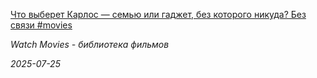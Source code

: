 <!--2025-07-25 17:00:06-->
<div class="yb">
  <a class="nodecor" href="/index.html?filmy/chto_vyberet_karlos_semju_ili_gadjet_bez_kotorogo_nikuda_bez_svyazi_movies">
    <img class="preview" data-videoid="https://www.youtube.com/embed/4dse2n1JXzI" src="https://i1.ytimg.com/vi/4dse2n1JXzI/hqdefault.jpg" align="left" alt="">
  </a>
  <div class="inlbl text">
    <p><a class="nodecor" href="/index.html?filmy/chto_vyberet_karlos_semju_ili_gadjet_bez_kotorogo_nikuda_bez_svyazi_movies">Что выберет Карлос — семью или гаджет, без которого никуда? Без связи #movies</a></p>
    <p><i class="smaller2">Watch Movies - библиотека фильмов</i></p>
    <i class="smaller3">2025-07-25</i>
  </div>
</div>
